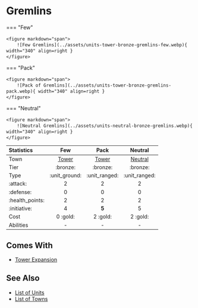 # Gremlins

=== "Few"

    <figure markdown="span">
        ![Few Gremlins](../assets/units-tower-bronze-gremlins-few.webp){ width="340" align=right }
    </figure>

=== "Pack"

    <figure markdown="span">
        ![Pack of Gremlins](../assets/units-tower-bronze-gremlins-pack.webp){ width="340" align=right }
    </figure>

=== "Neutral"

    <figure markdown="span">
        ![Neutral Gremlins](../assets/units-neutral-bronze-gremlins.webp){ width="340" align=right }
    </figure>


| Statistics | Few | Pack | Neutral |
| :--- | :---: | :---: | :---: |
| Town | [Tower](../towns/tower.md) | [Tower](../towns/tower.md) | [Neutral](../towns/neutral.md) |
| Tier | :bronze: | :bronze: | :bronze: |
| Type | :unit_ground: | :unit_ranged: | :unit_ranged: |
| :attack: | 2 | 2 | 2 |
| :defense: | 0 | 0 | 0 |
| :health_points: | 2 | 2 | 2 |
| :initiative: | 4 | **5** | 5 |
| Cost | 0 :gold: | 2 :gold: | 2 :gold: |
| Abilities | - | - | - |


## Comes With

- [Tower Expansion](../content/tower_expansion.md)


## See Also

- [List of Units](index.md)
- [List of Towns](../towns/index.md)